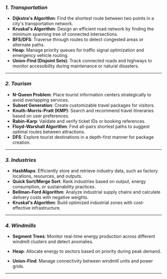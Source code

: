 ### *1. Transportation*  
 - **Dijkstra's Algorithm**: Find the shortest route between two points in a city's transportation network.  
 - **Kruskal's Algorithm**: Design an efficient road network by finding the minimum spanning tree of connected intersections.
 - **BFS/DFS**: Traverse through routes to detect congested areas or alternate paths.
 - **Heap**: Manage priority queues for traffic signal optimization and emergency vehicle routing.
 -  **Union-Find (Disjoint Sets)**: Track connected roads and highways to monitor accessibility during maintenance or natural disasters.

---

### *2. Tourism*   
  - **N-Queen Problem**: Place tourist information centers strategically to avoid overlapping services.  
  - **Subset Generation**: Create customizable travel packages for visitors.  
  - **Knuth-Morris-Pratt (KMP)**: Search and recommend travel itineraries based on user preferences.  
  - **Rabin-Karp**: Validate and verify ticket IDs or booking references.
  - **Floyd-Warshall Algorithm**: Find all-pairs shortest paths to suggest optimal routes between attractions.  
  - **DFS**: Explore tourist destinations in a depth-first manner for package creation.

---

### *3. Industries*  
- **HashMaps**: Efficiently store and retrieve industry data, such as factory locations, resources, and outputs. 
- **Quick Sort/Merge Sort**: Rank industries based on output, energy consumption, or sustainability practices.  
- **Bellman-Ford Algorithm**: Analyze industrial supply chains and calculate delivery costs with negative weights.  
- **Kruskal's Algorithm**: Build optimized industrial zones with cost-effective infrastructure.

---

### *4. Windmills*  
- **Segment Trees**: Monitor real-time energy production across different windmill clusters and detect anomalies.  

- **Heap**: Allocate energy to sectors based on priority during peak demand.  

- **Union-Find**: Manage connectivity between windmill units and power grids.  

---
